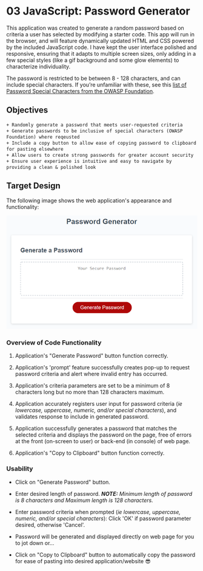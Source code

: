 # 03 JavaScript: Password Generator

This application was created to generate a random password based on criteria a user has selected by modifying a starter code. This app will run in the browser, and will feature dynamically updated HTML and CSS powered by the included JavaScript code. I have kept the user interface polished and responsive, ensuring that it adapts to multiple screen sizes, only adding in a few special styles (like a gif background and some glow elements) to characterize individuality.

The password is restricted to be between 8 - 128 characters, and can include special characters. If you’re unfamiliar with these, see this [list of Password Special Characters from the OWASP Foundation](https://www.owasp.org/index.php/Password_special_characters).

## Objectives

```
+ Randomly generate a password that meets user-requested criteria
+ Generate passwords to be inclusive of special characters (OWASP Foundation) where reqeusted
+ Include a copy button to allow ease of copying password to clipboard for pasting elsewhere
+ Allow users to create strong passwords for greater account security
+ Ensure user experience is intuitive and easy to navigate by providing a clean & polished look

```

## Target Design

The following image shows the web application's appearance and functionality:

![password generator demo](./Assets/03-javascript-homework-demo.png)


### Overview of Code Functionality

1. Application's "Generate Password" button function correctly.

2. Application's 'prompt' feature successfully creates pop-up to request password criteria and alert where invalid entry has occurred.

3. Application's criteria parameters are set to be a minimum of 8 characters long but no more than 128 characters maximum.

4. Application accurately registers user input for password criteria (*ie lowercase, uppercase, numeric, and/or special characters*), and validates response to include in generated password.

5. Application successfully generates a password that matches the selected criteria and displays the password on the page, free of errors at the front (on-screen to user) or back-end (in console) of web page.

6. Application's "Copy to Clipboard" button function correctly.

### Usability

* Click on "Generate Password" button.

* Enter desired length of password.
_**NOTE:** Minimum length of password is 8 characters and Maximum length is 128 characters._

* Enter password criteria when prompted (*ie lowercase, uppercase, numeric, and/or special characters*): Click 'OK' if password parameter desired, otherwise 'Cancel'.

* Password will be generated and displayed directly on web page for you to jot down or...

* Click on "Copy to Clipboard" button to automatically copy the password for ease of pasting into desired application/website 😎